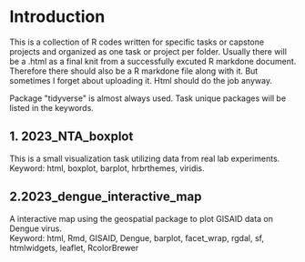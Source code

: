 # Introduction
This is a collection of R codes written for specific tasks or capstone projects and organized as one task or project per folder. 
Usually there will be a .html as a final knit from a successfully excuted R markdone document.
Therefore there should also be a R markdone file along with it. But sometimes I forget about uploading it. 
Html should do the job anyway. 

Package "tidyverse" is almost always used. Task unique packages will be listed in the keywords. 

## 1. 2023_NTA_boxplot
This is a small visualization task utilizing data from real lab experiments.<br>
Keyword: html, boxplot, barplot, hrbrthemes, viridis.

## 2.2023_dengue_interactive_map
A interactive map using the geospatial package to plot GISAID data on Dengue virus.<br>
Keyword: html, Rmd, GISAID, Dengue, barplot, facet_wrap, rgdal, sf, htmlwidgets, leaflet, RcolorBrewer 
